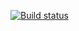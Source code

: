 [![Build status](https://ci.appveyor.com/api/projects/status/6dw45j9wjovuvm97?svg=true)](https://ci.appveyor.com/project/Pavel-Lochmatov/aqa2)